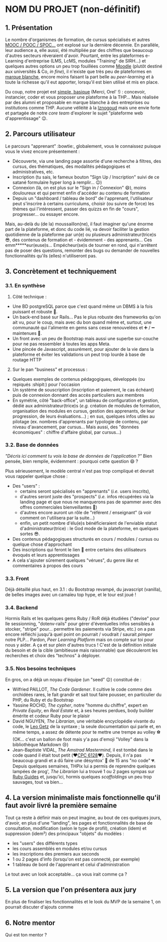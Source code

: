 # NOM DU PROJET (non-définitif)

## 1. Présentation
Le nombre d'organismes de formation, de cursus spécialisés et autres [MOOC / POOC / SPOC...](https://www.journaldunet.com/management/formation/1180044-mooc-cooc-spoc-sooc-quelles-differences/) ont explosé sur la dernière décennie. En parallèle, leur audience a, elle aussi, été multipliée par des chiffres que beaucoup d'autres secteurs rêveraient d'avoir.
Pourtant, entre les plateformes e-Learning d'entreprise (LMS, LcMS, modules "Training" de SIRH...) et quelques autres options un peu trop fouillées comme [Moodle](https://moodle.org/) (plutôt destiné aux universités & Co, _in fine_), il n'existe que très peu de plateformes en [marque blanche](https://fr.wikipedia.org/wiki/Marque_blanche), encore moins faisant la part belle au _peer-learning_ et à toute la richesse qu'il eut apporter, lorsqu'il est bien utilisé et mis en place.

Du coup, notre projet est [simple, basique](https://www.youtube.com/watch?v=2bjk26RwjyU) (Merci, Orel' !) : concevoir, instancier, coder et vous proposer une plateforme à la THP... Mais réalisée par des alumni et proposable en marque blanche à des entreprises ou institutions comme THP. 
Aucune vélléité à la [Iznogoud](https://www.dargaud.com/bd/iznogoud/iznogoud-tome-1-le-grand-vizir-iznogoud-bda5018560) mais une envie forte et partagée de notre _core team_ d'explorer le sujet "plateforme web d'apprentissage" :wink:. 

## 2. Parcours utilisateur
Le parcours "apprenant" :bowtie:, globalement, vous le connaissez puisque vous le vivez encore présentement : 
- Découverte, via une landing page assortie d'une recherche à filtres, des cursus, des thématiques, des modalités pédagogiques et administratives, etc.
- Inscription (tu sais, le fameux bouton "Sign Up / Inscription" suivi de ce satané formulaire hyper long à remplir... :wink:) 
- Connexion (là, on est plus sur le "Sign in / Connexion" :smile:), moins douloureux et qui permet enfin d'accéder au contenu de formation
- Depuis un "dashboard / tableau de bord" de l'apprenant, l'utilisateur peut s'inscrire à certains curriculums, choisir (ou suivre de force) les thèmes qui l'intéressent, passer des quizzs en fin de "cours", progresser... ou essayer encore.

Mais, au-delà du (de la) moussaillon(ne), il faut imaginer qu'une énorme part de la plateforme, et donc du code lié, va devoir faciliter la gestion quotidienne de la plateforme par un(e) ou plusieurs administrateur(trice)s :sunglasses:, des contenus de formation et - évidemment - des apprenants... Ces emm*****eur(euse)s... Empécheur(se)s de tourner en rond, qui n'arrêtent pas de poser des questions, remonter des bugs ou demander de nouvelles fonctionnalités qu'ils (elles) n'utiliseront pas.

## 3. Concrètement et techniquement

### 3.1. En synthèse
1. Côté technique : 
  + Une BD postgreSQL parce que c'est quand même un DBMS à la fois puissant et robuste :muscle:.
  + Un back-end basé sur Rails... Pas le plus robuste des frameworks qu'on ait vu, pour le coup, mais avec du bon quand même et, surtout, une communauté qui l'alimente en gems sans cesse renouvelées et :heavy_plus_sign: / :heavy_minus_sign: maintenues :bug:.
  + Un front avec un peu de Bootstrap mais aussi une superbe sur-couche pour ne pas ressembler à toutes les apps Meta.
  + Une pincée de Javascript, assurément, pour ajouter de la vie dans la plateforme et éviter les validations un peut trop lourde à base de routage HTTP
2. Sur le pan "business" et processus :
  + Quelques exemples de contenus pédagogiques, développés (ou repiqués :shipit:) pour l'occasion
  + Un système de souscription (inscription et paiement, le cas échéant) puis de connexion donnant des accès particuliers aux membres
  + En symétrie, côté "back-office", un tableau de configuration et gestion, dédié aux administrateur(trice)s (_e.g._ création de modules de formation, organisation des modules en cursus, gestion des apprenants, de leur progression, de leurs évaluations...) ; en sus, quelques infos utiles au pilotage (ex. nombres d'apprenants par typologie de contenu, par niveau d'avancement, par cursus... Mais aussi, des "données économiques" : chiffre d'affaire global, par cursus...)

### 3.2. Base de données
_"Décris ici comment tu vois la base de données de l'application ?"_
Bien pensée, bien remplie, évidemment : pourquoi cette question :smile: ?

Plus sérieusement, le modèle central n'est pas trop compliqué et devrait vous rappeler quelque chose :
- Des "users" :
  - certains seront spécialisés en "apprenants" (_i.e._ users inscrits), 
  - d'autres seront juste des "prospects" (_i.e._ infos récupérées via la landing page et que nous ne manquerons pas de spammer avec des offres commerciales bienveillantes :japanese_ogre:)
  - d'autres encore auront un rôle de "référent / enseignant" (à voir comment on l'utilisera par la suite...)
  - enfin, un petit nombre d'élu(e)s bénéficieraient de l'enviable statut d'administrateur(trice) : le God mode de la plateforme, en quelques sortes :sunglasses:.
- Des contenus pédagogiques structurés en cours / modules / cursus ou quelque chose d'approchant
- Des inscriptions qui feront le lien :link: entre certains des utilisateurs évoqués et leurs apprentissages
- A cela s'ajouter sûrement quelques "vérues", du genre _like_ et commentaires à propos des cours

### 3.3. Front
Déjà détaillé plus haut, en 3.1 : du Bootstrap revampé, du javascript (vanilla), de belles images avec un camaïeu top hype, et le tour est joué !

### 3.4. Backend
Hormis Rails et les quelques gems Ruby / RoR déjà étudiées ("devise" pour lle sessionning, "dotenv-rails" pour gérer d'éventuelles infos sensibles à stocker, "stripe" pour... permettre les paiements via Stripe, etc.) on a pas encore réfléchi jusqu'à quel point on pourrait / voudrait / saurait _pimper_ notre PLP... Pardon, _Peer Learning Platform_ mais on compte sur toi pour nous y aider. A ça et sur plein d'autres trucs ! C'est de la définition initiale du besoin et de la cible (ambitieuse mais raisonnable) que découleront les recherches et choix des "technos" à déployer.

### 3.5. Nos besoins techniques
En gros, on a déjà un noyau d'équipe (un "seed" :wink:) constitué de :
- Wilfried PAILLOT, _The Code Gardener_. Il cultive le code comme des orchidées rares, le fait grandir et sait tout faire pousser, en particulier du PHP, du Ruby et du Bootstrap
- Yassine ROCHD, _The cypher_, notre "homme du chiffre", expert en _Private Equity_, en _Real Estate_ et, à ses heures perdues, body builder émérite et codeur Ruby pour le plaisir
- David NGUYEN, _The Librarian_, une véritable encyclopédie vivante du code, le [Leo Getz](https://getyarn.io/yarn-clip/5b79e150-5544-465e-b6cc-29b6012f8a43) de la syntaxe ; la seule documentation qui parle et, en même temps, a assez de détente pour te mettre une trempe au volley :soccer: (OK... c'est un ballon de foot mais y'a pas d'emoji "Volley" dans la bibliothèque Markdown :cry:)
- Jean-Baptiste VIDAL, _The Amstrad Mastermind_, il est tombé dans le code quand il était tout petit (:heart:[CPC 6128](https://fr.wikipedia.org/wiki/Amstrad_CPC_6128):heart:). Depuis, il n'a pas beaucoup grandi et a dû faire une désyntox' :syringe: de 15 ans "no code" :broken_heart:. Depuis quelques semaines, THPix lui a permis de reprendre quelques lampées de prog', _The Librarian_ lui a trouvé 1 ou 2 pages sympas sur [Ruby Guides](https://www.rubyguides.com/2020/03/rails-scaffolding/) et, jusqu'ici, hormis quelques _scaffoldings_ un peu trop sauvages, tout va bien...

## 4. La version minimaliste mais fonctionnelle qu'il faut avoir livré la première semaine
Tout ça reste à définir mais on peut imagine, au bout de ces quelques jours, d'avoir, en plus d'une "landing", les pages et fonctionnalités de base de consultation, modification (selon le type de profil), création (idem) et suppression (idem²) des principaux "objets" du modèles : 
- les "users" des différents types
- les cours assemblés en modules et/ou cursus
- les inscriptions des premiers aux seconds
- 1 ou 2 pages d'info (lorsqu'on est pas connecté, par exemple)
- 1 tableau de bord de l'apprenant et celui d'administration

Le tout avec un look acceptable... ça vous irait comme ça ?

## 5. La version que l'on présentera aux jury
En plus de finaliser les fonctionnalités et le look du MVP de la semaine 1, on pourrait discuter d'ajouts comme

## 6. Notre mentor
Qui est ton mentor ?
